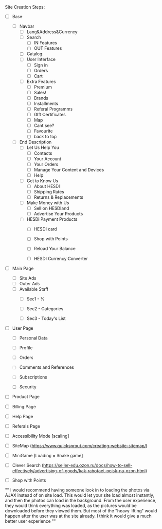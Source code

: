 Site Creation Steps:
- [ ] Base
	- [ ] Navbar
		- [ ] Lang&Address&Currency
		- [ ] Search
			- [ ] IN Features
			- [ ] OUT Features
		- [ ] Catalog
		- [ ] User Interface
			- [ ] Sign in
			- [ ] Orders
			- [ ] Cart
		- [ ] Extra Features
			- [ ] Premium
			- [ ] Sales!
			- [ ] Brands
			- [ ] Installments
			- [ ] Referal Programms
			- [ ] GIft Certificates
			- [ ] Map
			- [ ] Cant see?
			- [ ] Favourite
			- [ ] back to top
	- [ ] End Description
		- [ ] Let Us Help You
			- [ ] Contacts
			- [ ] Your Account
			- [ ] Your Orders
			- [ ] Manage Your Content and Devices
			- [ ] Help
		- [ ] Get to Know Us
			- [ ] About HESDI
			- [ ] Shipping Rates
			- [ ] Returns & Replacements
		- [ ] Make Money with Us
			- [ ] Sell on HESDIand
			- [ ] Advertise Your Products
		- [ ] HESDi Payment Products
			- [ ] HESDI card
			- [ ] Shop with Points
			- [ ] Reload Your Balance
			- [ ] HESDI Currency Converter



- [ ] Main Page
	- [ ] Site Ads
	- [ ] Outer Ads
	- [ ] Available Staff
		- [ ] Sec1 - %
		- [ ] Sec2 - Categories
		- [ ] Sec3 - Today's List



- [ ] User Page
	- [ ] Personal Data
	- [ ] Profile
	- [ ] Orders
	- [ ] Comments and References
	- [ ] Subscriptions
	- [ ] Security



- [ ] Product Page
- [ ] Billing Page
- [ ] Help Page
- [ ] Referals Page



- [ ] Accessibility Mode [scaling]
- [ ] SiteMap (https://www.quicksprout.com/creating-website-sitemap/)
- [ ] MiniGame [Loading = Snake game]
- [ ] Clever Search (https://seller-edu.ozon.ru/docs/how-to-sell-effectively/advertising-of-goods/kak-rabotaet-poisk-na-ozon.html)
- [ ] Shop with Points



"" I would recommend having someone look in to loading the photos via AJAX instead of on site load. This would let your site load almost instantly, and then the photos can load in the background. From the user experience, they would think everything was loaded, as the pictures would be downloaded before they viewed them. But most of the "heavy lifting" would happen after the user was at the site already. I think it would give a much better user experience ""